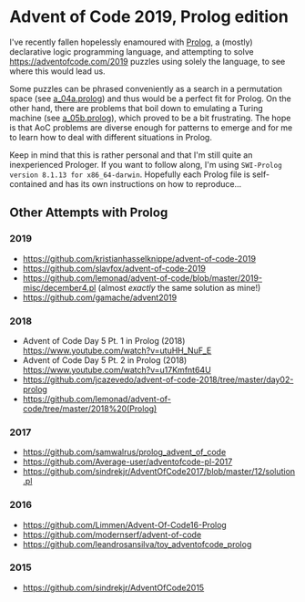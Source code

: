 # Advent of Code 2019, Prolog edition

I've recently fallen hopelessly enamoured with [Prolog](https://en.wikipedia.org/wiki/Prolog), a (mostly) declarative
logic programming language, and attempting to
solve https://adventofcode.com/2019 puzzles using solely the language, to see where this would lead us.

Some puzzles
can be phrased conveniently as a search in a permutation space (see [a_04a.prolog](a_04a.prolog))
and thus would be a perfect fit for Prolog. On the other hand, there are problems that boil down to emulating a Turing
machine (see [a_05b.prolog](a_05b.prolog)), which proved to be a bit frustrating. The hope is that AoC problems
are diverse enough for patterns to emerge and for me to learn how to deal with different situations in Prolog.

Keep in mind that this is rather personal and that I'm still quite an inexperienced Prologer. If you want to follow along,
I'm using `SWI-Prolog version 8.1.13 for x86_64-darwin`. Hopefully each Prolog file is self-contained and has its own
instructions on how to reproduce...

## Other Attempts with Prolog

### 2019

- https://github.com/kristianhasselknippe/advent-of-code-2019
- https://github.com/slavfox/advent-of-code-2019
- https://github.com/lemonad/advent-of-code/blob/master/2019-misc/december4.pl (almost _exactly_ the same solution as mine!)
- https://github.com/gamache/advent2019

### 2018

- Advent of Code Day 5 Pt. 1 in Prolog (2018) https://www.youtube.com/watch?v=utuHH_NuF_E
- Advent of Code Day 5 Pt. 2 in Prolog (2018) https://www.youtube.com/watch?v=u17Kmfnt64U
- https://github.com/jcazevedo/advent-of-code-2018/tree/master/day02-prolog
- https://github.com/lemonad/advent-of-code/tree/master/2018%20(Prolog)


### 2017

- https://github.com/samwalrus/prolog_advent_of_code
- https://github.com/Average-user/adventofcode-pl-2017
- https://github.com/sindrekjr/AdventOfCode2017/blob/master/12/solution.pl

### 2016

- https://github.com/Limmen/Advent-Of-Code16-Prolog
- https://github.com/modernserf/advent-of-code
- https://github.com/leandrosansilva/toy_adventofcode_prolog

### 2015

- https://github.com/sindrekjr/AdventOfCode2015
